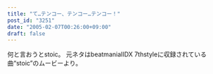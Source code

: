 ```yaml
---
title: "て…テンコー、テンコー…テンコー！"
post_id: "3251"
date: "2005-02-07T00:26:00+09:00"
draft: false
---
```



何と言おうとstoic。 元ネタはbeatmaniaIIDX 7thstyleに収録されている曲“stoic”のムービーより。
